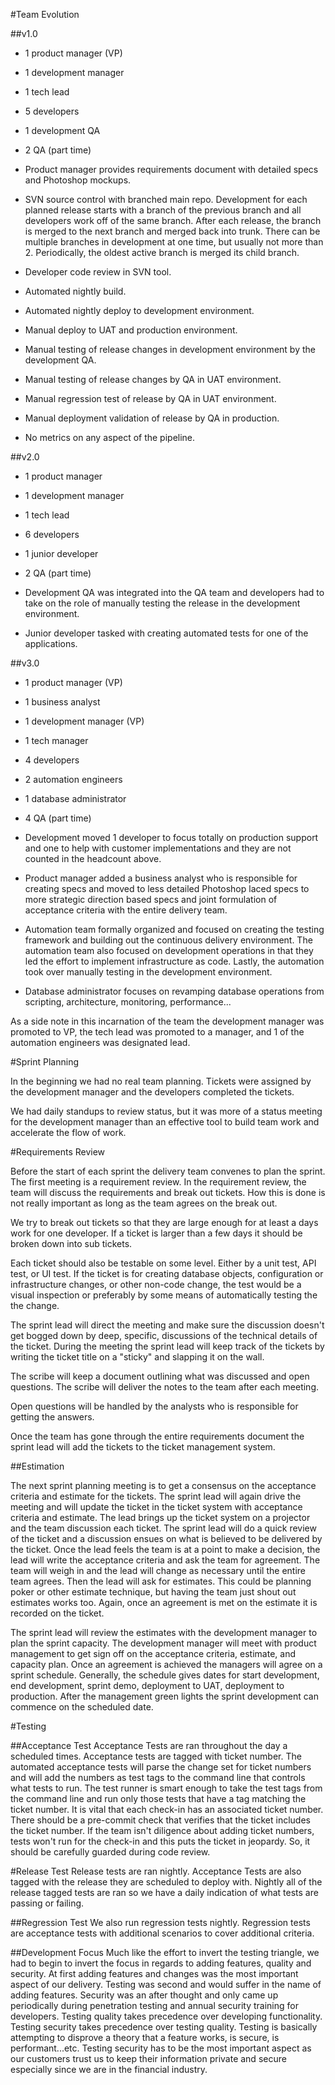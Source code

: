 #Team Evolution

##v1.0

* 1 product manager (VP)
* 1 development manager
* 1 tech lead
* 5 developers
* 1 development QA
* 2 QA (part time)


* Product manager provides requirements document with detailed specs and Photoshop mockups.
* SVN source control with branched main repo. Development for each planned release starts with a branch of the previous branch and all developers work off of the same branch. After each release, the branch is merged to the next branch and merged back into trunk. There can be multiple branches in development at one time, but usually not more than 2. Periodically, the oldest active branch is merged its child branch.
* Developer code review in SVN tool.
* Automated nightly build.
* Automated nightly deploy to development environment.
* Manual deploy to UAT and production environment.
* Manual testing of release changes in development environment by the development QA.
* Manual testing of release changes by QA in UAT environment.
* Manual regression test of release by QA in UAT environment.
* Manual deployment validation of release by QA in production.
* No metrics on any aspect of the pipeline.

##v2.0

* 1 product manager
* 1 development manager
* 1 tech lead
* 6 developers
* 1 junior developer
* 2 QA (part time)

* Development QA was integrated into the QA team and developers had to take on the role of manually testing the release in the development environment.
* Junior developer tasked with creating automated tests for one of the applications.

##v3.0

* 1 product manager (VP)
* 1 business analyst
* 1 development manager (VP)
* 1 tech manager
* 4 developers
* 2 automation engineers
* 1 database administrator
* 4 QA (part time)

* Development moved 1 developer to focus totally on production support and one to help with customer implementations and they are not counted in the headcount above.
* Product manager added a business analyst who is responsible for creating specs and moved to less detailed Photoshop laced specs to more strategic direction based specs and joint formulation of acceptance criteria with the entire delivery team.
* Automation team formally organized and focused on creating the testing framework and building out the continuous delivery environment. The automation team also focused on development operations in that they led the effort to implement infrastructure as code. Lastly, the automation took over manually testing in the development environment.
* Database administrator focuses on revamping database operations from scripting, architecture, monitoring, performance...

As a side note in this incarnation of the team the development manager was promoted to VP, the tech lead was promoted to a manager, and 1 of the automation engineers was designated lead. 

#Sprint Planning

In the beginning we had no real team planning. Tickets were assigned by the development manager and the developers completed the tickets.

We had daily standups to review status, but it was more of a status meeting for the development manager than an effective tool to build team work and accelerate the flow of work.

#Requirements Review

Before the start of each sprint the delivery team convenes to plan the sprint. The first meeting is a requirement review. In the requirement review, the team will discuss the requirements and break out tickets. How this is done is not really important as long as the team agrees on the break out. 

We try to break out tickets so that they are large enough for at least a days work for one developer. If a ticket is larger than a few days it should be broken down into sub tickets. 

Each ticket should also be testable on some level. Either by a unit test, API test, or UI test. If the ticket is for creating database objects, configuration or infrastructure changes, or other non-code change, the test would be a visual inspection or preferably by some means of automatically testing the the change.

The sprint lead will direct the meeting and make sure the discussion doesn't get bogged down by deep, specific, discussions of the technical details of the ticket. During the meeting the sprint lead will keep track of the tickets by writing the ticket title on a "sticky" and slapping it on the wall. 

The scribe will keep a document outlining what was discussed and open questions. The scribe will deliver the notes to the team after each meeting. 

Open questions will be handled by the analysts who is responsible for getting the answers.

Once the team has gone through the entire requirements document the sprint lead will add the tickets to the ticket management system.

##Estimation

The next sprint planning meeting is to get a consensus on the acceptance criteria and estimate for the tickets. The sprint lead will again drive the meeting and will update the ticket in the ticket system with acceptance criteria and estimate. The lead brings up the ticket system on a projector and the team discussion each ticket. The sprint lead will do a quick review of the ticket and a discussion ensues on what is believed to be delivered by the ticket. Once the lead feels the team is at a point to make a decision, the lead will write the acceptance criteria and ask the team for agreement. The team will weigh in and the lead will change as necessary until the entire team agrees. Then the lead will ask for estimates. This could be planning poker or other estimate technique, but having the team just shout out estimates works too. Again, once an agreement is met on the estimate it is recorded on the ticket. 

The sprint lead will review the estimates with the development manager to plan the sprint capacity. The development manager will meet with product management to get sign off on the acceptance criteria, estimate, and capacity plan. Once an agreement is achieved the managers will agree on a sprint schedule. Generally, the schedule gives dates for start development, end development, sprint demo, deployment to UAT, deployment to production. After the management green lights the sprint development can commence on the scheduled date. 

#Testing

##Acceptance Test
Acceptance Tests are ran throughout the day a scheduled times. Acceptance tests are tagged with ticket number. The automated acceptance tests will parse the change set for ticket numbers and will add the numbers as test tags to the command line that controls what tests to run. The test runner is smart enough to take the test tags from the command line and run only those tests that have a tag matching the ticket number. It is vital that each check-in has an associated ticket number. There should be a pre-commit check that verifies that the ticket includes the ticket number. If the team isn't diligence about adding ticket numbers, tests won't run for the check-in and this puts the ticket in jeopardy. So, it should be carefully guarded during code review.

#Release Test
Release tests are ran nightly. Acceptance Tests are also tagged with the release they are scheduled to deploy with. Nightly all of the release tagged tests are ran so we have a daily indication of what tests are passing or failing.

##Regression Test
We also run regression tests nightly. Regression tests are acceptance tests with additional scenarios to cover additional criteria.

##Development Focus
Much like the effort to invert the testing triangle, we had to begin to invert the focus in regards to adding features, quality and security. At first adding features and changes was the most important aspect of our delivery. Testing was second and would suffer in the name of adding features. Security was an after thought and only came up periodically during penetration testing and annual security training for developers. Testing quality takes precedence over developing functionality. Testing security takes precedence over testing quality. Testing is basically attempting to disprove a theory that a feature works, is secure, is performant...etc. Testing security has to be the most important aspect as our customers trust us to keep their information private and secure especially since we are in the financial industry.